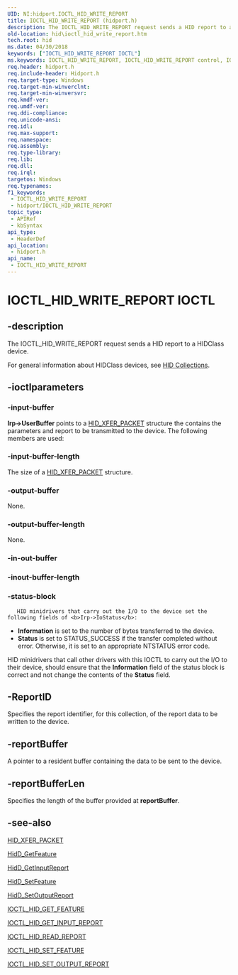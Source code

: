 ```yaml
---
UID: NI:hidport.IOCTL_HID_WRITE_REPORT
title: IOCTL_HID_WRITE_REPORT (hidport.h)
description: The IOCTL_HID_WRITE_REPORT request sends a HID report to a HIDClass device.
old-location: hid\ioctl_hid_write_report.htm
tech.root: hid
ms.date: 04/30/2018
keywords: ["IOCTL_HID_WRITE_REPORT IOCTL"]
ms.keywords: IOCTL_HID_WRITE_REPORT, IOCTL_HID_WRITE_REPORT control, IOCTL_HID_WRITE_REPORT control code [Human Input Devices], hid.ioctl_hid_write_report, hidioreq_0b1eb214-55b0-4659-bdf7-866cf03a7be6.xml, hidport/IOCTL_HID_WRITE_REPORT
req.header: hidport.h
req.include-header: Hidport.h
req.target-type: Windows
req.target-min-winverclnt: 
req.target-min-winversvr: 
req.kmdf-ver: 
req.umdf-ver: 
req.ddi-compliance: 
req.unicode-ansi: 
req.idl: 
req.max-support: 
req.namespace: 
req.assembly: 
req.type-library: 
req.lib: 
req.dll: 
req.irql: 
targetos: Windows
req.typenames: 
f1_keywords:
 - IOCTL_HID_WRITE_REPORT
 - hidport/IOCTL_HID_WRITE_REPORT
topic_type:
 - APIRef
 - kbSyntax
api_type:
 - HeaderDef
api_location:
 - hidport.h
api_name:
 - IOCTL_HID_WRITE_REPORT
---
```


# IOCTL_HID_WRITE_REPORT IOCTL


## -description

The IOCTL_HID_WRITE_REPORT request sends a HID report to a HIDClass device.

For general information about HIDClass devices, see <a href="/windows-hardware/drivers/hid/hid-collections">HID Collections</a>.

## -ioctlparameters

### -input-buffer

<b>Irp->UserBuffer </b> points to a <a href="/windows-hardware/drivers/ddi/hidclass/ns-hidclass-_hid_xfer_packet">HID_XFER_PACKET</a> structure the contains the parameters and report to be transmitted to the device. The following members are used:

### -input-buffer-length

The size of a <a href="/windows-hardware/drivers/ddi/hidclass/ns-hidclass-_hid_xfer_packet">HID_XFER_PACKET</a> structure.

### -output-buffer

None.

### -output-buffer-length

None.

### -in-out-buffer

### -inout-buffer-length

### -status-block

       HID minidrivers that carry out the I/O to the device set the following fields of <b>Irp->IoStatus</b>:

<ul>
<li>
<b>Information</b> is set to the number of bytes transferred to the device.

</li>
<li>
<b>Status</b> is set to STATUS_SUCCESS if the transfer completed without error. Otherwise, it is set to an appropriate NTSTATUS error code.

</li>
</ul>
HID minidrivers that call other drivers with this IOCTL to carry out the I/O to their device, should ensure that the <b>Information</b> field of the status block is correct and not change the contents of the <b>Status</b> field.

## -ReportID

Specifies the report identifier, for this collection, of the report data to be written to the device.

## -reportBuffer

A pointer to a resident buffer containing the data to be sent to the device.

## -reportBufferLen

Specifies the length of the buffer provided at <b>reportBuffer</b>.

## -see-also

<a href="/windows-hardware/drivers/ddi/hidclass/ns-hidclass-_hid_xfer_packet">HID_XFER_PACKET</a>



<a href="/windows-hardware/drivers/ddi/hidsdi/nf-hidsdi-hidd_getfeature">HidD_GetFeature</a>



<a href="/windows-hardware/drivers/ddi/hidsdi/nf-hidsdi-hidd_getinputreport">HidD_GetInputReport</a>



<a href="/windows-hardware/drivers/ddi/hidsdi/nf-hidsdi-hidd_setfeature">HidD_SetFeature</a>



<a href="/windows-hardware/drivers/ddi/hidsdi/nf-hidsdi-hidd_setoutputreport">HidD_SetOutputReport</a>



<a href="/windows-hardware/drivers/ddi/hidclass/ni-hidclass-ioctl_hid_get_feature">IOCTL_HID_GET_FEATURE</a>



<a href="/windows-hardware/drivers/ddi/hidclass/ni-hidclass-ioctl_hid_get_input_report">IOCTL_HID_GET_INPUT_REPORT</a>



<a href="/windows-hardware/drivers/ddi/hidport/ni-hidport-ioctl_hid_read_report">IOCTL_HID_READ_REPORT</a>



<a href="/windows-hardware/drivers/ddi/hidclass/ni-hidclass-ioctl_hid_set_feature">IOCTL_HID_SET_FEATURE</a>



<a href="/windows-hardware/drivers/ddi/hidclass/ni-hidclass-ioctl_hid_set_output_report">IOCTL_HID_SET_OUTPUT_REPORT</a>
